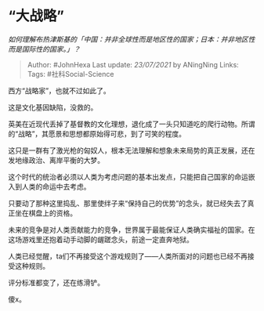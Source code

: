 # “大战略”
*如何理解布热津斯基的「中国：并非全球性而是地区性的国家；日本：并非地区性而是国际性的国家。」？*

> Author: #JohnHexa
Last update: *23/07/2021* by ANingNing
Links:
Tags:  #社科Social-Science



西方“战略家”，也就不过如此了。

这是文化基因缺陷，没救的。

英美在近现代丢掉了基督教的文化理想，退化成了一头只知道吃的爬行动物。所谓的“战略”，其愿景和思想都原始得可悲，到了可笑的程度。

这只是一群有了激光枪的匈奴人，根本无法理解和想象未来局势的真正发展，还在发地缘政治、离岸平衡的大梦。

这个时代的统治者必须以人类为考虑问题的基本出发点，只能把自己国家的命运嵌入到人类的命运中去考虑。

只要动了那种这里捣乱、那里使绊子来“保持自己的优势”的念头，就已经失去了真正坐在棋盘上的资格。

未来的竞争是对人类贡献能力的竞争，世界属于最能保证人类确实福祉的国家。在这场游戏里还抱着动手动脚的龌蹉念头，前途一定直奔地狱。

人类已经觉醒，ta们不再接受这个游戏规则了——人类所面对的问题也已经不再接受这种规则。

评分标准都变了，还在练滑铲。

傻x。



